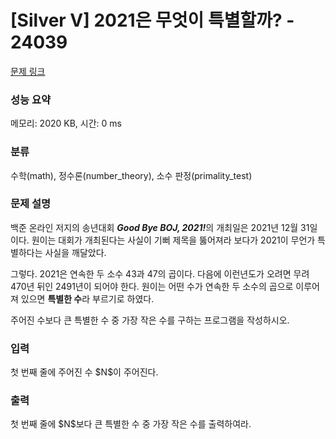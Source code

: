 # [Silver V] 2021은 무엇이 특별할까? - 24039 

[문제 링크](https://www.acmicpc.net/problem/24039) 

### 성능 요약

메모리: 2020 KB, 시간: 0 ms

### 분류

수학(math), 정수론(number_theory), 소수 판정(primality_test)

### 문제 설명

<p>백준 온라인 저지의 송년대회 <strong><em>Good Bye BOJ, 2021!</em></strong>의 개최일은 2021년 12월 31일이다. 원이는 대회가 개최된다는 사실이 기뻐 제목을 뚫어져라 보다가 2021이 무언가 특별하다는 사실을 깨달았다.</p>

<p>그렇다. 2021은 연속한 두 소수 43과 47의 곱이다. 다음에 이런년도가 오려면 무려 470년 뒤인 2491년이 되어야 한다. 원이는 어떤 수가 연속한 두 소수의 곱으로 이루어져 있으면 <strong>특별한 수</strong>라 부르기로 하였다.</p>

<p>주어진 수보다 큰 특별한 수 중 가장 작은 수를 구하는 프로그램을 작성하시오.</p>

### 입력 

 <p>첫 번째 줄에 주어진 수 $N$이 주어진다.</p>

### 출력 

 <p>첫 번째 줄에 $N$보다 큰 특별한 수 중 가장 작은 수를 출력하여라.</p>

